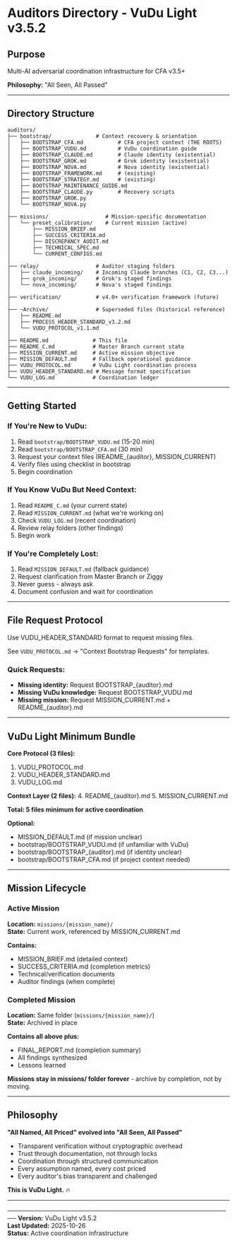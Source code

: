 # Auditors Directory - VuDu Light v3.5.2

## Purpose
Multi-AI adversarial coordination infrastructure for CFA v3.5+

**Philosophy:** "All Seen, All Passed"

---

## Directory Structure

```
auditors/
├── bootstrap/              # Context recovery & orientation
│   ├── BOOTSTRAP_CFA.md           # CFA project context (THE ROOTS)
│   ├── BOOTSTRAP_VUDU.md          # VuDu coordination guide
│   ├── BOOTSTRAP_CLAUDE.md        # Claude identity (existential)
│   ├── BOOTSTRAP_GROK.md          # Grok identity (existential)
│   ├── BOOTSTRAP_NOVA.md          # Nova identity (existential)
│   ├── BOOTSTRAP_FRAMEWORK.md     # (existing)
│   ├── BOOTSTRAP_STRATEGY.md      # (existing)
│   ├── BOOTSTRAP_MAINTENANCE_GUIDE.md
│   ├── BOOTSTRAP_CLAUDE.py        # Recovery scripts
│   ├── BOOTSTRAP_GROK.py
│   └── BOOTSTRAP_NOVA.py
│
├── missions/                  # Mission-specific documentation
│   └── preset_calibration/    # Current mission (active)
│       ├── MISSION_BRIEF.md
│       ├── SUCCESS_CRITERIA.md
│       ├── DISCREPANCY_AUDIT.md
│       ├── TECHNICAL_SPEC.md
│       └── CURRENT_CONFIGS.md
│
├── relay/                  # Auditor staging folders
│   ├── claude_incoming/    # Incoming Claude branches (C1, C2, C3...)
│   ├── grok_incoming/      # Grok's staged findings
│   └── nova_incoming/      # Nova's staged findings
│
├── verification/           # v4.0+ verification framework (future)
│
├── ~Archive/               # Superseded files (historical reference)
│   ├── README.md
│   ├── PROCESS_HEADER_STANDARD_v3.2.md
│   └── VUDU_PROTOCOL_v1.1.md
│
├── README.md              # This file
├── README_C.md            # Master Branch current state
├── MISSION_CURRENT.md     # Active mission objective
├── MISSION_DEFAULT.md     # Fallback operational guidance
├── VUDU_PROTOCOL.md       # VuDu Light coordination process
├── VUDU_HEADER_STANDARD.md # Message format specification
└── VUDU_LOG.md            # Coordination ledger
```

---

## Getting Started

### If You're New to VuDu:
1. Read `bootstrap/BOOTSTRAP_VUDU.md` (15-20 min)
2. Read `bootstrap/BOOTSTRAP_CFA.md` (30 min)
3. Request your context files (README_{auditor}, MISSION_CURRENT)
4. Verify files using checklist in bootstrap
5. Begin coordination

### If You Know VuDu But Need Context:
1. Read `README_C.md` (your current state)
2. Read `MISSION_CURRENT.md` (what we're working on)
3. Check `VUDU_LOG.md` (recent coordination)
4. Review relay folders (other findings)
5. Begin work

### If You're Completely Lost:
1. Read `MISSION_DEFAULT.md` (fallback guidance)
2. Request clarification from Master Branch or Ziggy
3. Never guess - always ask
4. Document confusion and wait for coordination

---

## File Request Protocol

Use VUDU_HEADER_STANDARD format to request missing files.

See `VUDU_PROTOCOL.md` → "Context Bootstrap Requests" for templates.

### Quick Requests:
- **Missing identity:** Request BOOTSTRAP_{auditor}.md
- **Missing VuDu knowledge:** Request BOOTSTRAP_VUDU.md
- **Missing mission:** Request MISSION_CURRENT.md + README_{auditor}.md

---

## VuDu Light Minimum Bundle

**Core Protocol (3 files):**
1. VUDU_PROTOCOL.md
2. VUDU_HEADER_STANDARD.md
3. VUDU_LOG.md

**Context Layer (2 files):**
4. README_{auditor}.md
5. MISSION_CURRENT.md

**Total: 5 files minimum for active coordination**

**Optional:**
- MISSION_DEFAULT.md (if mission unclear)
- bootstrap/BOOTSTRAP_VUDU.md (if unfamiliar with VuDu)
- bootstrap/BOOTSTRAP_{auditor}.md (if identity unclear)
- bootstrap/BOOTSTRAP_CFA.md (if project context needed)

---

## Mission Lifecycle

### Active Mission
**Location:** `missions/{mission_name}/`  
**State:** Current work, referenced by MISSION_CURRENT.md

**Contains:**
- MISSION_BRIEF.md (detailed context)
- SUCCESS_CRITERIA.md (completion metrics)
- Technical/verification documents
- Auditor findings (when complete)

### Completed Mission
**Location:** Same folder (`missions/{mission_name}/`)  
**State:** Archived in place

**Contains all above plus:**
- FINAL_REPORT.md (completion summary)
- All findings synthesized
- Lessons learned

**Missions stay in missions/ folder forever** - archive by completion, not by moving.

---

## Philosophy

**"All Named, All Priced" evolved into "All Seen, All Passed"**

- Transparent verification without cryptographic overhead
- Trust through documentation, not through locks
- Coordination through structured communication
- Every assumption named, every cost priced
- Every auditor's bias transparent and challenged

**This is VuDu Light.** 🔥

---

────────────────────────────────────────────────────
**Version:** VuDu Light v3.5.2  
**Last Updated:** 2025-10-26  
**Status:** Active coordination infrastructure
